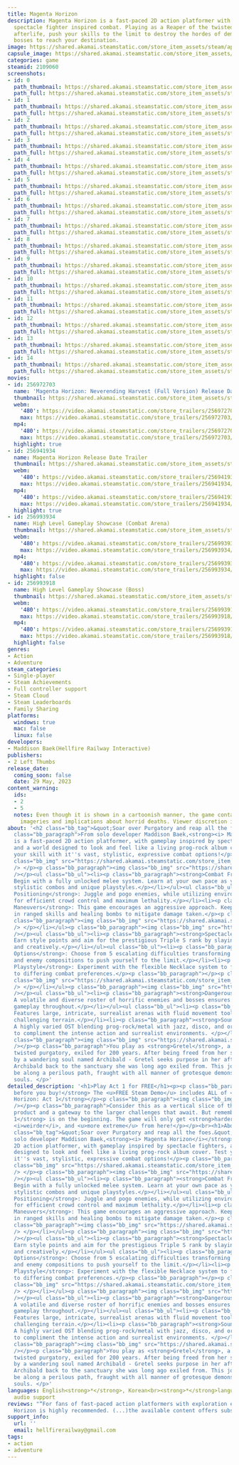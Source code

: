 ```yaml
---
title: Magenta Horizon
description: Magenta Horizon is a fast-paced 2D action platformer with challenging
  spectacle fighter inspired combat. Playing as a Reaper of the twisted purgatorial
  afterlife, push your skills to the limit to destroy the hordes of demons and epic
  bosses to reach your destination.
image: https://shared.akamai.steamstatic.com/store_item_assets/steam/apps/2109060/header.jpg?t=1732820109
capsule_image: https://shared.akamai.steamstatic.com/store_item_assets/steam/apps/2109060/capsule_231x87.jpg?t=1732820109
categories: game
steamid: 2109060
screenshots:
- id: 0
  path_thumbnail: https://shared.akamai.steamstatic.com/store_item_assets/steam/apps/2109060/ss_5e81504b885317b52927531832286b03370212f6.600x338.jpg?t=1732820109
  path_full: https://shared.akamai.steamstatic.com/store_item_assets/steam/apps/2109060/ss_5e81504b885317b52927531832286b03370212f6.1920x1080.jpg?t=1732820109
- id: 1
  path_thumbnail: https://shared.akamai.steamstatic.com/store_item_assets/steam/apps/2109060/ss_fd92e8069a3430953db3b29a032ba24ac78de21f.600x338.jpg?t=1732820109
  path_full: https://shared.akamai.steamstatic.com/store_item_assets/steam/apps/2109060/ss_fd92e8069a3430953db3b29a032ba24ac78de21f.1920x1080.jpg?t=1732820109
- id: 2
  path_thumbnail: https://shared.akamai.steamstatic.com/store_item_assets/steam/apps/2109060/ss_bd9fa7fcb39291937a75726d02c3754773a031fa.600x338.jpg?t=1732820109
  path_full: https://shared.akamai.steamstatic.com/store_item_assets/steam/apps/2109060/ss_bd9fa7fcb39291937a75726d02c3754773a031fa.1920x1080.jpg?t=1732820109
- id: 3
  path_thumbnail: https://shared.akamai.steamstatic.com/store_item_assets/steam/apps/2109060/ss_44cd06094e415af1cb7f1e53bdd113d47c6cc8a9.600x338.jpg?t=1732820109
  path_full: https://shared.akamai.steamstatic.com/store_item_assets/steam/apps/2109060/ss_44cd06094e415af1cb7f1e53bdd113d47c6cc8a9.1920x1080.jpg?t=1732820109
- id: 4
  path_thumbnail: https://shared.akamai.steamstatic.com/store_item_assets/steam/apps/2109060/ss_02b57fc12b1aad1818e3221d17dd168fba9f97b1.600x338.jpg?t=1732820109
  path_full: https://shared.akamai.steamstatic.com/store_item_assets/steam/apps/2109060/ss_02b57fc12b1aad1818e3221d17dd168fba9f97b1.1920x1080.jpg?t=1732820109
- id: 5
  path_thumbnail: https://shared.akamai.steamstatic.com/store_item_assets/steam/apps/2109060/ss_0f9158d66afd0aa6e467b826d2b37524e7973da0.600x338.jpg?t=1732820109
  path_full: https://shared.akamai.steamstatic.com/store_item_assets/steam/apps/2109060/ss_0f9158d66afd0aa6e467b826d2b37524e7973da0.1920x1080.jpg?t=1732820109
- id: 6
  path_thumbnail: https://shared.akamai.steamstatic.com/store_item_assets/steam/apps/2109060/ss_7c03e808d30726faf7f981f62008a45dc862fc4b.600x338.jpg?t=1732820109
  path_full: https://shared.akamai.steamstatic.com/store_item_assets/steam/apps/2109060/ss_7c03e808d30726faf7f981f62008a45dc862fc4b.1920x1080.jpg?t=1732820109
- id: 7
  path_thumbnail: https://shared.akamai.steamstatic.com/store_item_assets/steam/apps/2109060/ss_585a732d1f883e827600e18917749669ff876a68.600x338.jpg?t=1732820109
  path_full: https://shared.akamai.steamstatic.com/store_item_assets/steam/apps/2109060/ss_585a732d1f883e827600e18917749669ff876a68.1920x1080.jpg?t=1732820109
- id: 8
  path_thumbnail: https://shared.akamai.steamstatic.com/store_item_assets/steam/apps/2109060/ss_7d5c3dfc3074c2ef95d024dc0505cb9c43c8573a.600x338.jpg?t=1732820109
  path_full: https://shared.akamai.steamstatic.com/store_item_assets/steam/apps/2109060/ss_7d5c3dfc3074c2ef95d024dc0505cb9c43c8573a.1920x1080.jpg?t=1732820109
- id: 9
  path_thumbnail: https://shared.akamai.steamstatic.com/store_item_assets/steam/apps/2109060/ss_83e43125abac18d9a1b0d27e196bc722249182aa.600x338.jpg?t=1732820109
  path_full: https://shared.akamai.steamstatic.com/store_item_assets/steam/apps/2109060/ss_83e43125abac18d9a1b0d27e196bc722249182aa.1920x1080.jpg?t=1732820109
- id: 10
  path_thumbnail: https://shared.akamai.steamstatic.com/store_item_assets/steam/apps/2109060/ss_033e26a6c85bc1d277c4b0a1622cd7e93de36fa2.600x338.jpg?t=1732820109
  path_full: https://shared.akamai.steamstatic.com/store_item_assets/steam/apps/2109060/ss_033e26a6c85bc1d277c4b0a1622cd7e93de36fa2.1920x1080.jpg?t=1732820109
- id: 11
  path_thumbnail: https://shared.akamai.steamstatic.com/store_item_assets/steam/apps/2109060/ss_6c202069bccbef1af12191223b5bd7c329aa2f55.600x338.jpg?t=1732820109
  path_full: https://shared.akamai.steamstatic.com/store_item_assets/steam/apps/2109060/ss_6c202069bccbef1af12191223b5bd7c329aa2f55.1920x1080.jpg?t=1732820109
- id: 12
  path_thumbnail: https://shared.akamai.steamstatic.com/store_item_assets/steam/apps/2109060/ss_dfe16c8abf22d138c3441eac60b814743322208c.600x338.jpg?t=1732820109
  path_full: https://shared.akamai.steamstatic.com/store_item_assets/steam/apps/2109060/ss_dfe16c8abf22d138c3441eac60b814743322208c.1920x1080.jpg?t=1732820109
- id: 13
  path_thumbnail: https://shared.akamai.steamstatic.com/store_item_assets/steam/apps/2109060/ss_68cfd3b28a0f67e4d67f28354911e8bf6db26a2b.600x338.jpg?t=1732820109
  path_full: https://shared.akamai.steamstatic.com/store_item_assets/steam/apps/2109060/ss_68cfd3b28a0f67e4d67f28354911e8bf6db26a2b.1920x1080.jpg?t=1732820109
- id: 14
  path_thumbnail: https://shared.akamai.steamstatic.com/store_item_assets/steam/apps/2109060/ss_45b4b8218ee1dd731c5e7fb06c6fb9fa7c023f86.600x338.jpg?t=1732820109
  path_full: https://shared.akamai.steamstatic.com/store_item_assets/steam/apps/2109060/ss_45b4b8218ee1dd731c5e7fb06c6fb9fa7c023f86.1920x1080.jpg?t=1732820109
movies:
- id: 256972703
  name: 'Magenta Horizon: Neverending Harvest (Full Version) Release Date Trailer'
  thumbnail: https://shared.akamai.steamstatic.com/store_item_assets/steam/apps/256972703/a2568f8ed702a0e7b03d1fae4cd5cff1b4bf7c12/movie_600x337.jpg?t=1728675824
  webm:
    '480': https://video.akamai.steamstatic.com/store_trailers/256972703/movie480_vp9.webm?t=1728675824
    max: https://video.akamai.steamstatic.com/store_trailers/256972703/movie_max_vp9.webm?t=1728675824
  mp4:
    '480': https://video.akamai.steamstatic.com/store_trailers/256972703/movie480.mp4?t=1728675824
    max: https://video.akamai.steamstatic.com/store_trailers/256972703/movie_max.mp4?t=1728675824
  highlight: true
- id: 256941934
  name: Magenta Horizon Release Date Trailer
  thumbnail: https://shared.akamai.steamstatic.com/store_item_assets/steam/apps/256941934/movie.293x165.jpg?t=1683141057
  webm:
    '480': https://video.akamai.steamstatic.com/store_trailers/256941934/movie480_vp9.webm?t=1683141057
    max: https://video.akamai.steamstatic.com/store_trailers/256941934/movie_max_vp9.webm?t=1683141057
  mp4:
    '480': https://video.akamai.steamstatic.com/store_trailers/256941934/movie480.mp4?t=1683141057
    max: https://video.akamai.steamstatic.com/store_trailers/256941934/movie_max.mp4?t=1683141057
  highlight: true
- id: 256993934
  name: High Level Gameplay Showcase (Combat Arena)
  thumbnail: https://shared.akamai.steamstatic.com/store_item_assets/steam/apps/256993934/movie.293x165.jpg?t=1705250968
  webm:
    '480': https://video.akamai.steamstatic.com/store_trailers/256993934/movie480_vp9.webm?t=1705250968
    max: https://video.akamai.steamstatic.com/store_trailers/256993934/movie_max_vp9.webm?t=1705250968
  mp4:
    '480': https://video.akamai.steamstatic.com/store_trailers/256993934/movie480.mp4?t=1705250968
    max: https://video.akamai.steamstatic.com/store_trailers/256993934/movie_max.mp4?t=1705250968
  highlight: false
- id: 256993918
  name: High Level Gameplay Showcase (Boss)
  thumbnail: https://shared.akamai.steamstatic.com/store_item_assets/steam/apps/256993918/movie.293x165.jpg?t=1705250974
  webm:
    '480': https://video.akamai.steamstatic.com/store_trailers/256993918/movie480_vp9.webm?t=1705250974
    max: https://video.akamai.steamstatic.com/store_trailers/256993918/movie_max_vp9.webm?t=1705250974
  mp4:
    '480': https://video.akamai.steamstatic.com/store_trailers/256993918/movie480.mp4?t=1705250974
    max: https://video.akamai.steamstatic.com/store_trailers/256993918/movie_max.mp4?t=1705250974
  highlight: false
genres:
- Action
- Adventure
steam_categories:
- Single-player
- Steam Achievements
- Full controller support
- Steam Cloud
- Steam Leaderboards
- Family Sharing
platforms:
  windows: true
  mac: false
  linux: false
developers:
- Maddison Baek(Hellfire Railway Interactive)
publishers:
- 2 Left Thumbs
release_date:
  coming_soon: false
  date: 29 May, 2023
content_warning:
  ids:
  - 2
  - 5
  notes: Even though it is shown in a cartoonish manner, the game contains grotesque
    imageries and implications about horrid deaths. Viewer discretion is advised.
about: '<h2 class="bb_tag">&quot;Soar over Purgatory and reap all the foes.&quot;</h2><p
  class="bb_paragraph">From solo developer Maddison Baek,<strong><i> Magenta Horizon</i></strong>
  is a fast-paced 2D action platformer, with gameplay inspired by spectacle fighters,
  and a world designed to look and feel like a living prog-rock album cover. Test
  your skill with it''s vast, stylistic, expressive combat options!</p><p class="bb_paragraph"><img
  class="bb_img" src="https://shared.akamai.steamstatic.com/store_item_assets/steam/apps/2109060/extras/headernew01.png?t=1732820109"
  /> </p><p class="bb_paragraph"><img class="bb_img" src="https://shared.akamai.steamstatic.com/store_item_assets/steam/apps/2109060/extras/MH_newstore01.gif?t=1732820109"
  /></p><ul class="bb_ul"><li><p class="bb_paragraph"><strong>Combat Freedom</strong>:
  Begin with a fully unlocked melee system. Learn at your own pace as you master expressive,
  stylistic combos and unique playstyles.</p></li></ul><ul class="bb_ul"><li><p class="bb_paragraph"><strong>Perfect
  Positioning</strong>: Juggle and pogo enemies, while utilizing environmental hazards
  for efficient crowd control and maximum lethality.</p></li><li><p class="bb_paragraph"><strong>Risky
  Maneuvers</strong>: This game encourages an aggressive approach. Keep moving, weaving
  in ranged skills and healing bombs to mitigate damage taken.</p><p class="bb_paragraph"></p><p
  class="bb_paragraph"><img class="bb_img" src="https://shared.akamai.steamstatic.com/store_item_assets/steam/apps/2109060/extras/headernew02.png?t=1732820109"
  /> </p></li></ul><p class="bb_paragraph"><img class="bb_img" src="https://shared.akamai.steamstatic.com/store_item_assets/steam/apps/2109060/extras/MH_newstore03.gif?t=1732820109"
  /></p><ul class="bb_ul"><li><p class="bb_paragraph"><strong>Spectacle Fighter</strong>:
  Earn style points and aim for the prestigious Triple S rank by slaying enemies swiftly
  and creatively.</p></li></ul><ul class="bb_ul"><li><p class="bb_paragraph"><strong>Difficulty
  Options</strong>: Choose from 5 escalating difficulties transforming stage layouts
  and enemy compositions to push yourself to the limit.</p></li><li><p class="bb_paragraph"><strong>Personalized
  Playstyle</strong>: Experiment with the flexible Necklace system to further cater
  to differing combat preferences.</p><p class="bb_paragraph"></p><p class="bb_paragraph"><img
  class="bb_img" src="https://shared.akamai.steamstatic.com/store_item_assets/steam/apps/2109060/extras/headernew03.png?t=1732820109"
  /> </p></li></ul><p class="bb_paragraph"><img class="bb_img" src="https://shared.akamai.steamstatic.com/store_item_assets/steam/apps/2109060/extras/MH_newstore02.gif?t=1732820109"
  /></p><ul class="bb_ul"><li><p class="bb_paragraph"><strong>Dangerous Denizens</strong>:
  A volatile and diverse roster of horrific enemies and bosses ensures fresh and challenging
  gameplay throughout.</p></li></ul><ul class="bb_ul"><li><p class="bb_paragraph"><strong>Exploration</strong>:
  Features large, intricate, surrealist arenas with fluid movement tools for traversing
  challenging terrain.</p></li><li><p class="bb_paragraph"><strong>Soundtrack</strong>:
  A highly varied OST blending prog-rock/metal with jazz, disco, and orchestral influences
  to compliment the intense action and surrealist environments. </p></li></ul><p class="bb_paragraph"></p><p
  class="bb_paragraph"><img class="bb_img" src="https://shared.akamai.steamstatic.com/store_item_assets/steam/apps/2109060/extras/TitleSteamSize.png?t=1732820109"
  /></p><p class="bb_paragraph">You play as <strong>Gretel</strong>, a reaper in this
  twisted purgatory, exiled for 200 years. After being freed from her sarcophagus
  by a wandering soul named Archibald - Gretel seeks purpose in her afterlife - guiding
  Archibald back to the sanctuary she was long ago exiled from. This journey will
  be along a perilous path, fraught with all manner of grotesque demons starving for
  souls. </p>'
detailed_description: '<h1>Play Act 1 for FREE</h1><p><p class="bb_paragraph"><strong>Try
  before you buy!</strong> The <u>FREE Steam Demo</u> includes ALL of <strong>Magenta
  Horizon: Act 1</strong></p><p class="bb_paragraph"><img class="bb_img" src="https://shared.akamai.steamstatic.com/store_item_assets/steam/apps/2109060/extras/freedemo.png?t=1732820109"
  /></p><p class="bb_paragraph">Consider this as a vertical slice of the complete
  product and a gateway to the larger challenges that await. But remember, <strong>Act
  1</strong> is on the beginning. The game will only get <strong>harder</strong>,
  <i>weirder</i>, and <u>more extreme</u> from here!</p></p><br><h1>About the Game</h1><h2
  class="bb_tag">&quot;Soar over Purgatory and reap all the foes.&quot;</h2><p class="bb_paragraph">From
  solo developer Maddison Baek,<strong><i> Magenta Horizon</i></strong> is a fast-paced
  2D action platformer, with gameplay inspired by spectacle fighters, and a world
  designed to look and feel like a living prog-rock album cover. Test your skill with
  it''s vast, stylistic, expressive combat options!</p><p class="bb_paragraph"><img
  class="bb_img" src="https://shared.akamai.steamstatic.com/store_item_assets/steam/apps/2109060/extras/headernew01.png?t=1732820109"
  /> </p><p class="bb_paragraph"><img class="bb_img" src="https://shared.akamai.steamstatic.com/store_item_assets/steam/apps/2109060/extras/MH_newstore01.gif?t=1732820109"
  /></p><ul class="bb_ul"><li><p class="bb_paragraph"><strong>Combat Freedom</strong>:
  Begin with a fully unlocked melee system. Learn at your own pace as you master expressive,
  stylistic combos and unique playstyles.</p></li></ul><ul class="bb_ul"><li><p class="bb_paragraph"><strong>Perfect
  Positioning</strong>: Juggle and pogo enemies, while utilizing environmental hazards
  for efficient crowd control and maximum lethality.</p></li><li><p class="bb_paragraph"><strong>Risky
  Maneuvers</strong>: This game encourages an aggressive approach. Keep moving, weaving
  in ranged skills and healing bombs to mitigate damage taken.</p><p class="bb_paragraph"></p><p
  class="bb_paragraph"><img class="bb_img" src="https://shared.akamai.steamstatic.com/store_item_assets/steam/apps/2109060/extras/headernew02.png?t=1732820109"
  /> </p></li></ul><p class="bb_paragraph"><img class="bb_img" src="https://shared.akamai.steamstatic.com/store_item_assets/steam/apps/2109060/extras/MH_newstore03.gif?t=1732820109"
  /></p><ul class="bb_ul"><li><p class="bb_paragraph"><strong>Spectacle Fighter</strong>:
  Earn style points and aim for the prestigious Triple S rank by slaying enemies swiftly
  and creatively.</p></li></ul><ul class="bb_ul"><li><p class="bb_paragraph"><strong>Difficulty
  Options</strong>: Choose from 5 escalating difficulties transforming stage layouts
  and enemy compositions to push yourself to the limit.</p></li><li><p class="bb_paragraph"><strong>Personalized
  Playstyle</strong>: Experiment with the flexible Necklace system to further cater
  to differing combat preferences.</p><p class="bb_paragraph"></p><p class="bb_paragraph"><img
  class="bb_img" src="https://shared.akamai.steamstatic.com/store_item_assets/steam/apps/2109060/extras/headernew03.png?t=1732820109"
  /> </p></li></ul><p class="bb_paragraph"><img class="bb_img" src="https://shared.akamai.steamstatic.com/store_item_assets/steam/apps/2109060/extras/MH_newstore02.gif?t=1732820109"
  /></p><ul class="bb_ul"><li><p class="bb_paragraph"><strong>Dangerous Denizens</strong>:
  A volatile and diverse roster of horrific enemies and bosses ensures fresh and challenging
  gameplay throughout.</p></li></ul><ul class="bb_ul"><li><p class="bb_paragraph"><strong>Exploration</strong>:
  Features large, intricate, surrealist arenas with fluid movement tools for traversing
  challenging terrain.</p></li><li><p class="bb_paragraph"><strong>Soundtrack</strong>:
  A highly varied OST blending prog-rock/metal with jazz, disco, and orchestral influences
  to compliment the intense action and surrealist environments. </p></li></ul><p class="bb_paragraph"></p><p
  class="bb_paragraph"><img class="bb_img" src="https://shared.akamai.steamstatic.com/store_item_assets/steam/apps/2109060/extras/TitleSteamSize.png?t=1732820109"
  /></p><p class="bb_paragraph">You play as <strong>Gretel</strong>, a reaper in this
  twisted purgatory, exiled for 200 years. After being freed from her sarcophagus
  by a wandering soul named Archibald - Gretel seeks purpose in her afterlife - guiding
  Archibald back to the sanctuary she was long ago exiled from. This journey will
  be along a perilous path, fraught with all manner of grotesque demons starving for
  souls. </p>'
languages: English<strong>*</strong>, Korean<br><strong>*</strong>languages with full
  audio support
reviews: "“For fans of fast-paced action platformers with exploration elements, Magenta
  Horizon is highly recommended. (...)the available content offers substantial replayability.”<br>GameGrin<br>"
support_info:
  url: ''
  email: hellfirerailway@gmail.com
tags:
- action
- adventure
---
```


